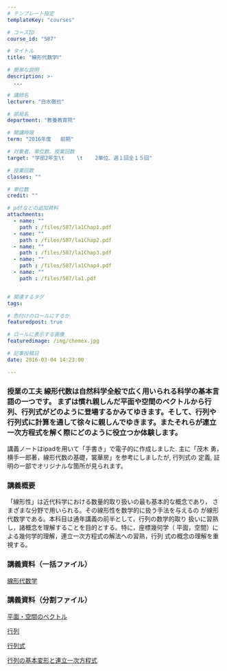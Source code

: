 ```yaml
---
# テンプレート指定
templateKey: "courses"

# コースID
course_id: "587"

# タイトル
title: "線形代数学Ⅰ"

# 簡単な説明
description: >-
  ...

# 講師名
lecturer: "白水徹也"

# 部局名
department: "教養教育院"

# 開講時限
term: "2016年度	前期"

# 対象者、単位数、授業回数
target: "学部2年生\t    \t    2単位、週１回全１５回"

# 授業回数
classes: ""

# 単位数
credit: ""

# pdfなどの追加資料
attachments: 
  - name: "" 
    path : /files/587/la1Chap1.pdf
  - name: "" 
    path : /files/587/la1Chap2.pdf
  - name: "" 
    path : /files/587/la1Chap3.pdf
  - name: "" 
    path : /files/587/la1Chap4.pdf
  - name: "" 
    path : /files/587/la1.pdf


# 関連するタグ
tags:

# 色付けのロールにするか
featuredpost: true

# ロールに表示する画像
featuredimage: /img/chemex.jpg

# 記事投稿日
date: 2016-03-04 14:23:00

---
```


### 授業の工夫 線形代数は自然科学全般で広く用いられる科学の基本言語の一つです。 まずは慣れ親しんだ平面や空間のベクトルから行列、行列式がどのように登場するかみてゆきます。そして、行列や行列式に計算を通して徐々に親しんでゆきます。またそれらが連立一次方程式を解く際にどのように役立つか体験します。 

講義ノートはipadを用いて「手書き」で電子的に作成しました. 主に「茂木 勇，横手一郎著，線形代数の基礎，裳華房」を参考にしましたが, 行列式の 定義, 証明の一部でオリジナルな箇所が見られます。

  
### 講義概要  
「線形性」は近代科学における数量的取り扱いの最も基本的な概念であり， さまざまな分野で用いられる。その線形性を数学的に扱う手法を与えるの が線形代数学である。本科目は通年講義の前半として，行列の数学的取り 扱いに習熟し，諸概念を理解することを目的とする。特に，座標幾何学（ 平面，空間）による幾何学的理解，連立一次方程式の解法への習熟，行列 式の概念の理解を重視する。

  
### 講義資料（一括ファイル）  

[線形代数学](/files/587/la1.pdf) 
### 講義資料（分割ファイル）  



[平面・空間のベクトル](/files/587/la1Chap1.pdf) 


[行列](/files/587/la1Chap2.pdf) 


[行列式](/files/587/la1Chap3.pdf) 


[行列の基本変形と連立一次方程式](/files/587/la1Chap4.pdf) 


